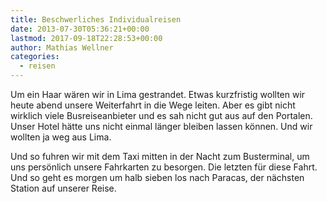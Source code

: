 ```yaml
---
title: Beschwerliches Individualreisen
date: 2013-07-30T05:36:21+00:00
lastmod: 2017-09-18T22:28:53+00:00
author: Mathias Wellner
categories:
  - reisen
---
```

Um ein Haar wären wir in Lima gestrandet. Etwas kurzfristig wollten wir heute abend unsere Weiterfahrt in die Wege leiten. Aber es gibt nicht wirklich viele Busreiseanbieter und es sah nicht gut aus auf den Portalen. Unser Hotel hätte uns nicht einmal länger bleiben lassen können. Und wir wollten ja weg aus Lima. 

Und so fuhren wir mit dem Taxi mitten in der Nacht zum Busterminal, um uns persönlich unsere Fahrkarten zu besorgen. Die letzten für diese Fahrt. Und so geht es morgen um halb sieben los nach Paracas, der nächsten Station auf unserer Reise.